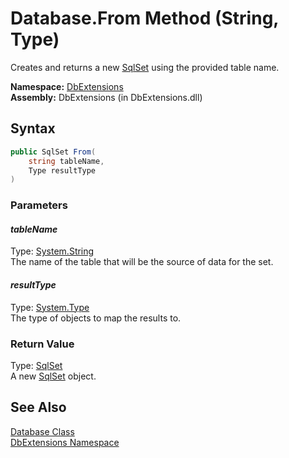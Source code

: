 Database.From Method (String, Type)
===================================
Creates and returns a new [SqlSet][1] using the provided table name.

**Namespace:** [DbExtensions][2]  
**Assembly:** DbExtensions (in DbExtensions.dll)

Syntax
------

```csharp
public SqlSet From(
	string tableName,
	Type resultType
)
```

### Parameters

#### *tableName*
Type: [System.String][3]  
The name of the table that will be the source of data for the set.

#### *resultType*
Type: [System.Type][4]  
The type of objects to map the results to.

### Return Value
Type: [SqlSet][1]  
A new [SqlSet][1] object.

See Also
--------
[Database Class][5]  
[DbExtensions Namespace][2]  

[1]: ../SqlSet/README.md
[2]: ../README.md
[3]: http://msdn.microsoft.com/en-us/library/s1wwdcbf
[4]: http://msdn.microsoft.com/en-us/library/42892f65
[5]: README.md